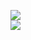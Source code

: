 [![](https://img.shields.io/badge/Made%20With-Github%20Spray-lightgrey.svg?style=for-the-badge&logo=github)](https://github.com/Annihil/github-spray#14505)  
[![](https://i.imgur.com/2DrTn0Z.gif)](https://github.com/Annihil/github-spray)